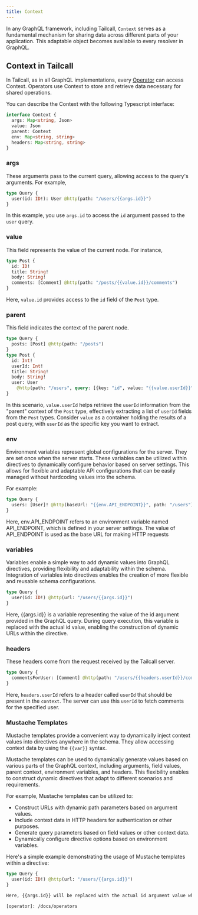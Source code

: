 ```yaml
---
title: Context
---
```


In any GraphQL framework, including Tailcall, `Context` serves as a fundamental mechanism for sharing data across different parts of your application. This adaptable object becomes available to every resolver in GraphQL.

## Context in Tailcall

In Tailcall, as in all GraphQL implementations, every [Operator](operators/index.md) can access Context. Operators use Context to store and retrieve data necessary for shared operations.

You can describe the Context with the following Typescript interface:

```typescript
interface Context {
  args: Map<string, Json>
  value: Json
  parent: Context
  env: Map<string, string>
  headers: Map<string, string>
}
```

### args

These arguments pass to the current query, allowing access to the query's arguments. For example,

```graphql showLineNumbers
type Query {
  user(id: ID!): User @http(path: "/users/{{args.id}}")
}
```

In this example, you use `args.id` to access the `id` argument passed to the `user` query.

### value

This field represents the value of the current node. For instance,

```graphql showLineNumbers
type Post {
  id: ID!
  title: String!
  body: String!
  comments: [Comment] @http(path: "/posts/{{value.id}}/comments")
}
```

Here, `value.id` provides access to the `id` field of the `Post` type.

### parent

This field indicates the context of the parent node.

```graphql showLineNumbers
type Query {
  posts: [Post] @http(path: "/posts")
}
type Post {
  id: Int!
  userId: Int!
  title: String!
  body: String!
  user: User
    @http(path: "/users", query: [{key: "id", value: "{{value.userId}}"}], matchPath: ["id"], matchKey: "userId")
}
```

In this scenario, `value.userId` helps retrieve the `userId` information from the "parent" context of the `Post` type, effectively extracting a list of `userId` fields from the `Post` types. Consider `value` as a container holding the results of a post query, with `userId` as the specific key you want to extract.

### env

Environment variables represent global configurations for the server. They are set once when the server starts. These variables can be utilized within directives to dynamically configure behavior based on server settings. This allows for flexible and adaptable API configurations that can be easily managed without hardcoding values into the schema.

For example:

```graphql showLineNumbers
type Query {
  users: [User]! @http(baseUrl: "{{env.API_ENDPOINT}}", path: "/users")
}
```

Here, env.API_ENDPOINT refers to an environment variable named API_ENDPOINT, which is defined in your server settings.  The value of API_ENDPOINT is used as the base URL for making HTTP requests 

### variables

Variables enable a simple way to add dynamic values into GraphQL directives, providing flexibility and adaptability within the schema. Integration of variables into directives enables the creation of more flexible and reusable schema configurations.

```graphql showLineNumbers
type Query {
  user(id: ID!) @http(url: "/users/{{args.id}}")  
}
```

Here, {{args.id}} is a variable representing the value of the id argument provided in the GraphQL query. During query execution, this variable is replaced with the actual id value, enabling the construction of dynamic URLs within the directive.

### headers

These headers come from the request received by the Tailcall server.

```graphql showLineNumbers
type Query {
  commentsForUser: [Comment] @http(path: "/users/{{headers.userId}}/comments")
}
```

Here, `headers.userId` refers to a header called `userId` that should be present in the `context`. The server can use this `userId` to fetch comments for the specified user.

### Mustache Templates

Mustache templates provide a convenient way to dynamically inject context values into directives anywhere in the schema. They allow accessing context data by using the `{{var}}` syntax.

Mustache templates can be used to dynamically generate values based on various parts of the GraphQL context, including arguments, field values, parent context, environment variables, and headers. This flexibility enables to construct dynamic directives that adapt to different scenarios and requirements.

For example, Mustache templates can be utilized to:

- Construct URLs with dynamic path parameters based on argument values.
- Include context data in HTTP headers for authentication or other purposes.
- Generate query parameters based on field values or other context data.
- Dynamically configure directive options based on environment variables.

Here's a simple example demonstrating the usage of Mustache templates within a directive:

```graphql
type Query {
  user(id: ID!) @http(url: "/users/{{args.id}}")  
}

Here, {{args.id}} will be replaced with the actual id argument value when making the API request.

[operator]: /docs/operators
